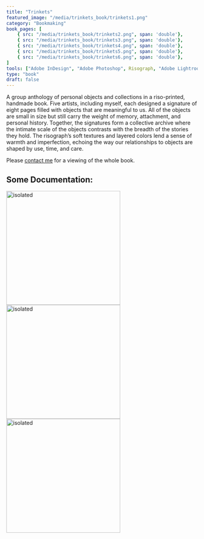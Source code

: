 ```yaml
---
title: "Trinkets"
featured_image: "/media/trinkets_book/trinkets1.png"
category: "Bookmaking"
book_pages: [
    { src: "/media/trinkets_book/trinkets2.png", span: 'double'},
    { src: "/media/trinkets_book/trinkets3.png", span: 'double'},
    { src: "/media/trinkets_book/trinkets4.png", span: 'double'},
    { src: "/media/trinkets_book/trinkets5.png", span: 'double'},
    { src: "/media/trinkets_book/trinkets6.png", span: 'double'},
]
tools: ["Adobe InDesign", "Adobe Photoshop", Risograph, "Adobe Lightroom"]
type: "book"
draft: false
---
```


A group anthology of personal objects and collections in a riso-printed, handmade book. Five artists, including myself, each designed a signature of eight pages filled with objects that are meaningful to us. All of the objects are small in size but still carry the weight of memory, attachment, and personal history. Together, the signatures form a collective archive where the intimate scale of the objects contrasts with the breadth of the stories they hold. The risograph’s soft textures and layered colors lend a sense of warmth and imperfection, echoing the way our relationships to objects are shaped by use, time, and care.

Please [contact me](mailto:dalia.wadsworth@tufts.edu) for a viewing of the whole book.


## Some Documentation:

<img src="/media/trinkets_book/trinkets1-p.JPG" alt="isolated" width="300"/>

<img src="/media/trinkets_book/trinkets2-p.JPG" alt="isolated" width="300"/>

<img src="/media/trinkets_book/trinkets3-p.JPG" alt="isolated" width="300"/>